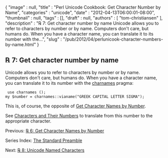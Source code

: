 {
   "image" : null,
   "title" : "Perl Unicode Cookbook: Get Character Number by Name",
   "categories" : "unicode",
   "date" : "2012-04-13T06:00:01-08:00",
   "thumbnail" : null,
   "tags" : [],
   "draft" : null,
   "authors" : [
      "tom-christiansen"
   ],
   "description" : "℞ 7: Get character number by name Unicode allows you to refer to characters by number or by name. Computers don't care, but humans do. When you have a character name, you can translate it to its number with the...",
   "slug" : "/pub/2012/04/perlunicook-character-numbers-by-name.html"
}



℞ 7: Get character number by name
---------------------------------

Unicode allows you to refer to characters by number or by name. Computers don't care, but humans do. When you have a character name, you can translate it to its number with the [charnames](http://perldoc.perl.org/charnames.html) pragma:

     use charnames ();
    my $number = charnames::vianame("GREEK CAPITAL LETTER SIGMA");

This is, of course, the opposite of [Get Character Names by Number](/pub/2012/04/perlunicook-character-names-by-number.html).

See [Characters and Their Numbers](/pub/2012/04/perlunicook-chars-and-their-nums.html) to translate from this number to the appropriate character.

Previous: [℞ 6: Get Character Names by Number](/pub/2012/04/perlunicook-character-names-by-number.html)

Series Index: [The Standard Preamble](/pub/2012/04/perlunicook-standard-preamble.html)

Next: [℞ 8: Unicode Named Characters](/pub/2012/04/perlunicook-unicode-named-characters.html)
